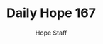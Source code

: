 ---
image: /assets/img/daily-hope-default-artwork.png
title: Daily Hope 167
number: 167
categories:
  - Daily Hope
author: Hope Staff
notes: Daily Hope 167
embed: >-
  <iframe src="https://open.spotify.com/embed/episode/3ZrRcRlo0RIu4xJZkRmIMb?utm_source=generator" width="400px" height="102px" frameborder=“0" scrolling=“no”></iframe>
---